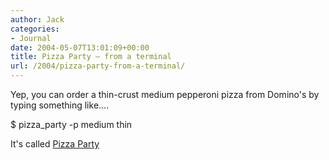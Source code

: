 ```yaml
---
author: Jack
categories:
- Journal
date: 2004-05-07T13:01:09+00:00
title: Pizza Party – from a terminal
url: /2004/pizza-party-from-a-terminal/
---
```


Yep, you can order a thin-crust medium pepperoni pizza from Domino's by typing something like&#8230;.

$ pizza_party -p medium thin

It's called [Pizza Party][1]

 [1]: http://www.beigerecords.com/cory/pizza_party/